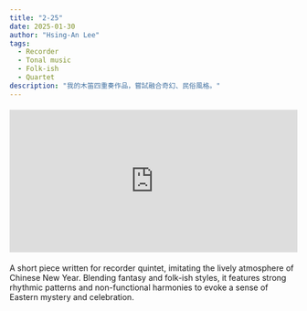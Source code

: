 ```yaml
---
title: "2-25"
date: 2025-01-30
author: "Hsing-An Lee"
tags: 
  - Recorder
  - Tonal music
  - Folk-ish
  - Quartet
description: "我的木笛四重奏作品，嘗試融合奇幻、民俗風格。"
---
```


<div class="youtube-embed" style="max-width:900px; margin: 1.2rem 0;">
  <iframe width="100%" height="250" src="https://www.youtube.com/embed/avDgWoLj_Ao" title="2-25" frameborder="0" allow="accelerometer; autoplay; clipboard-write; encrypted-media; gyroscope; picture-in-picture" allowfullscreen></iframe>
</div>

A short piece written for recorder quintet, imitating the lively atmosphere of Chinese New Year.
Blending fantasy and folk-ish styles, it features strong rhythmic patterns and non-functional harmonies to evoke a sense of Eastern mystery and celebration.